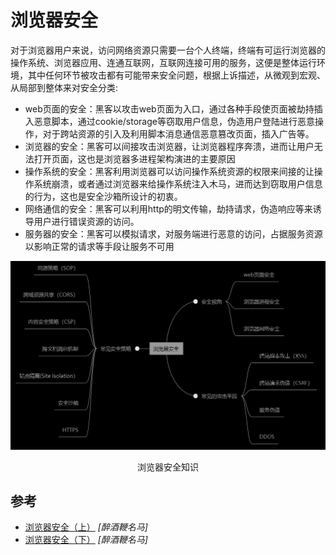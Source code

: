 # 浏览器安全

对于浏览器用户来说，访问网络资源只需要一台个人终端，终端有可运行浏览器的操作系统、浏览器应用、连通互联网，互联网连接可用的服务，这便是整体运行环境，其中任何环节被攻击都有可能带来安全问题，根据上诉描述，从微观到宏观、从局部到整体来对安全分类:

- web页面的安全：黑客以攻击web页面为入口，通过各种手段使页面被劫持插入恶意脚本，通过cookie/storage等窃取用户信息，伪造用户登陆进行恶意操作，对于跨站资源的引入及利用脚本消息通信恶意篡改页面，插入广告等。
- 浏览器的安全：黑客可以间接攻击浏览器，让浏览器程序奔溃，进而让用户无法打开页面，这也是浏览器多进程架构演进的主要原因
- 操作系统的安全：黑客利用浏览器可以访问操作系统资源的权限来间接的让操作系统崩溃，或者通过浏览器来给操作系统注入木马，进而达到窃取用户信息的行为，这也是安全沙箱所设计的初衷。
- 网络通信的安全：黑客可以利用http的明文传输，劫持请求，伪造响应等来诱导用户进行错误资源的访问。
- 服务器的安全：黑客可以模拟请求，对服务端进行恶意的访问，占据服务资源以影响正常的请求等手段让服务不可用


![浏览器安全知识](https://github.com/ittiam/guide/blob/master/docs/assets/fl8xv0ugt2.png)

<div align="center">浏览器安全知识</div>

## 参考

- [浏览器安全（上）](https://cloud.tencent.com/developer/article/1639628) _[醉酒鞭名马]_
- [浏览器安全（下）](https://cloud.tencent.com/developer/article/1644361) _[醉酒鞭名马]_
